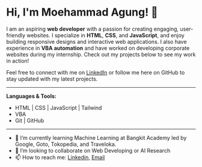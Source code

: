 # Hi, I'm Moehammad Agung! 👋

I am an aspiring **web developer** with a passion for creating engaging, user-friendly websites. I specialize in **HTML**, **CSS**, and **JavaScript**, and enjoy building responsive designs and interactive web applications. I also have experience in **VBA automation** and have worked on developing corporate websites during my internship. Check out my projects below to see my work in action!

Feel free to connect with me on [LinkedIn](https://www.linkedin.com/in/moehammad-agung-a2466022a/) or follow me here on GitHub to stay updated with my latest projects.

---
**Languages & Tools:**
- HTML | CSS | JavaScript | Tailwind
- VBA
- Git | GitHub

---
- 🌱 I’m currently learning Machine Learning at Bangkit Academy led by Google, Goto, Tokopedia, and Traveloka.
- 👯 I’m looking to collaborate on Web Developing or AI Research
- 📫 How to reach me: [Linkedin](https://www.linkedin.com/in/moehammad-agung-a2466022a/), [Email](mmhdagung7@gmail.com)
